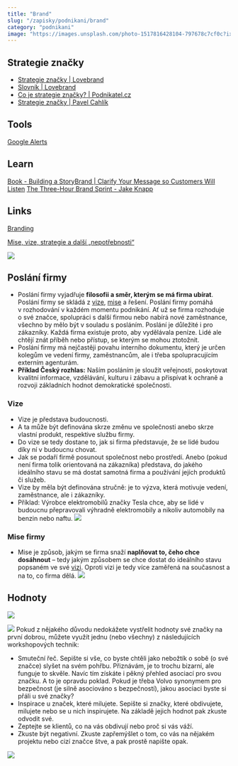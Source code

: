 ```yaml
---
title: "Brand"
slug: "/zapisky/podnikani/brand"
category: "podnikani"
image: "https://images.unsplash.com/photo-1517816428104-797678c7cf0c?ixlib=rb-1.2.1&ixid=MnwxMjA3fDB8MHxwaG90by1wYWdlfHx8fGVufDB8fHx8&auto=format&fit=crop&w=1170&q=80"
---
```


## Strategie značky
- [Strategie značky | Lovebrand](http://www.lovebrand.cz/static/strategie-znacky/)
- [Slovník | Lovebrand](http://www.lovebrand.cz/slovnik/)
- [Co je strategie značky? | Podnikatel.cz](https://www.podnikatel.cz/pruvodce/obchodni-znacka-brand/strategie-znacky-brand-strategy/)
- [Strategie značky | Pavel Cahlík](https://www.jsemnaznacky.cz/blog/teoriepomaha/strategie-znacky/)
## Tools
[Google Alerts](https://www.google.com/alerts#)
## Learn
[Book - Building a StoryBrand | Clarify Your Message so Customers Will Listen](https://buildingastorybrand.com/)
[The Three-Hour Brand Sprint - Jake Knapp](https://library.gv.com/the-three-hour-brand-sprint-3ccabf4b768a)
## Links
[Branding](Branding.md)


[Mise, vize, strategie a další „nepotřebnosti“](https://cahlik.substack.com/p/mise-vize-strategie-a-dalsi-nepotrebnosti)

![](../../@Assets/Podnikání/e8942675-29da-4927-930d-748ebf405ed1_1920x1080.webp)
## Poslání firmy
- Poslání firmy vyjadřuje **filosofii a směr, kterým se má firma ubírat**. Poslání firmy se skládá z [vize](https://www.podnikatel.cz/pruvodce/obchodni-znacka-brand/vize-firmy/), [mise](https://www.podnikatel.cz/pruvodce/obchodni-znacka-brand/mise-firmy/) a řešení. Poslání firmy pomáhá v rozhodování v každém momentu podnikání. Ať už se firma rozhoduje o své značce, spolupráci s další firmou nebo nabírá nové zaměstnance, všechno by mělo být v souladu s posláním. Poslání je důležité i pro zákazníky. Každá firma existuje proto, aby vydělávala peníze. Lidé ale chtějí znát příběh nebo přístup, se kterým se mohou ztotožnit.
- Poslání firmy má nejčastěji povahu interního dokumentu, který je určen kolegům ve vedení firmy, zaměstnancům, ale i třeba spolupracujícím externím agenturám.
- **Příklad Český rozhlas:** Naším posláním je sloužit veřejnosti, poskytovat kvalitní informace, vzdělávání, kulturu i zábavu a přispívat k ochraně a rozvoji základních hodnot demokratické společnosti.
### Vize
- Vize je představa budoucnosti.
- A ta může být definována skrze změnu ve společnosti anebo skrze vlastní produkt, respektive službu firmy.
- Do vize se tedy dostane to, jak si firma představuje, že se lidé budou díky ní v budoucnu chovat.
- Jak se podaří firmě posunout společnost nebo prostředí. Anebo (pokud není firma tolik orientovaná na zákazníka) představa, do jakého ideálního stavu se má dostat samotná firma a používání jejích produktů či služeb.
- Vize by měla být definována stručně: je to výzva, která motivuje vedení, zaměstnance, ale i zákazníky.
- Příklad: Výrobce elektromobilů značky Tesla chce, aby se lidé v budoucnu přepravovali výhradně elektromobily a nikoliv automobily na benzin nebo naftu.
![](../../@Assets/Podnikání/Brand.png)
### Mise firmy
- Mise je způsob, jakým se firma snaží **naplňovat to, čeho chce dosáhnout** – tedy jakým způsobem se chce dostat do ideálního stavu popsaném ve své [vizi](Brand.md##Vize). Oproti vizi je tedy více zaměřená na současnost a na to, co firma dělá.
![](../../@Assets/Podnikání/Brand-1.png)

## Hodnoty
![](../../Pasted%20image%2020221227211808.png)

![](../../@Assets/Podnikání/0174002a-b56f-4aca-b5eb-5205ea5875ff_595x841.webp)
Pokud z nějakého důvodu nedokážete vystřelit hodnoty své značky na první dobrou, můžete využít jednu (nebo všechny) z následujících workshopových technik:

- Smuteční řeč. Sepište si vše, co byste chtěli jako nebožtík o sobě (o své značce) slyšet na svém pohřbu. Přiznávám, je to trochu bizarní, ale funguje to skvěle. Navíc tím získáte i pěkný přehled asociací pro svou značku. A to je opravdu poklad. Pokud je třeba Volvo synonymem pro bezpečnost (je silně asociováno s bezpečností), jakou asociaci byste si přáli u své značky? 
- Inspirace u značek, které milujete. Sepište si značky, které obdivujete, milujete nebo se u nich inspirujete. Na základě jejich hodnot pak zkuste odvodit své. 
- Zeptejte se klientů, co na vás obdivují nebo proč si vás váží. 
- Zkuste být negativní. Zkuste zapřemýšlet o tom, co vás na nějakém projektu nebo cizí značce štve, a pak prostě napište opak.

![](../../@Assets/Podnikání/Brand-3.png)